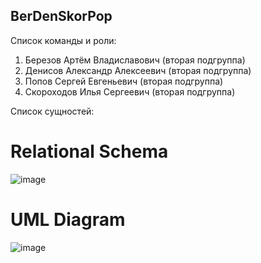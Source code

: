 ## BerDenSkorPop
Список команды и роли:
1. Березов Артём Владиславович (вторая подгруппа)
2. Денисов Александр Алексеевич (вторая подгруппа)
3. Попов Сергей Евгеньевич (вторая подгруппа)
4. Скороходов Илья Сергеевич (вторая подгруппа)
 
 Список сущностей:
 
# Relational Schema 
 
![image](https://user-images.githubusercontent.com/64580259/109867128-31007c80-7c77-11eb-9243-56e5d5f52dc2.png)

# UML Diagram

![image](https://user-images.githubusercontent.com/64580259/109868314-86895900-7c78-11eb-82d9-d30da088595a.png)



